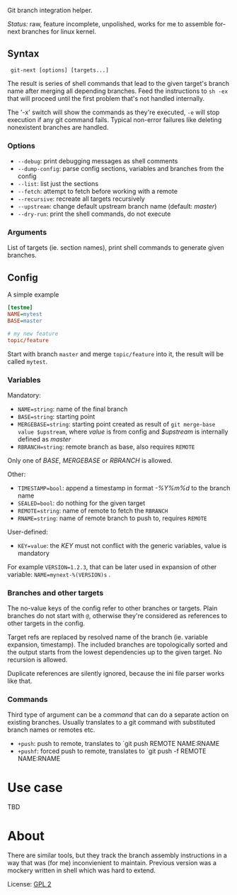 Git branch integration helper.

*Status:* raw, feature incomplete, unpolished, works for me to
assemble for-next branches for linux kernel.

## Syntax

```shell
 git-next [options] [targets...]
```

The result is series of shell commands that lead to the given target's branch
name after merging all depending branches. Feed the instructions to `sh -ex`
that will proceed until the first problem that's not handled internally.

The '-x' switch will show the commands as they're executed, `-e` will stop
execution if any git command fails. Typical non-error failures like deleting
nonexistent branches are handled.

### Options

* `--debug`: print debugging messages as shell comments
* `--dump-config`: parse config sections, variables and branches from the config
* `--list`: list just the sections
* `--fetch`: attempt to fetch before working with a remote
* `--recursive`: recreate all targets recursively
* `--upstream`: change default upstream branch name (default: *master*)
* `--dry-run`: print the shell commands, do not execute

### Arguments

List of targets (ie. section names), print shell commands to generate given
branches.

## Config

A simple example

```ini
[testme]
NAME=mytest
BASE=master

# my new feature
topic/feature
```

Start with branch `master` and merge `topic/feature` into it, the result will
be called `mytest`.

### Variables

Mandatory:

* `NAME=string`: name of the final branch
* `BASE=string`: starting point
* `MERGEBASE=string`: starting point created as result of `git
  merge-base value $upstream`, where *value* is from config and *$upstream* is
  internally defined as *master*
* `RBRANCH=string`: remote branch as base, also requires `REMOTE`

Only one of *BASE*, *MERGEBASE* or *RBRANCH* is allowed.

Other:

* `TIMESTAMP=bool`: append a timestamp in format *-%Y%m%d* to the branch name
* `SEALED=bool`: do nothing for the given target
* `REMOTE=string`: name of remote to fetch the `RBRANCH`
* `RNAME=string`: name of remote branch to push to, requires `REMOTE`

User-defined:

* `KEY=value`: the *KEY* must not conflict with the generic variables, value is mandatory

For example `VERSION=1.2.3`, that can be later used in expansion of other
variable: `NAME=mynext-%(VERSION)s` .

### Branches and other targets

The no-value keys of the config refer to other branches or targets. Plain
branches do not start with `@`, otherwise they're considered as references to
other targets in the config.

Target refs are replaced by resolved name of the branch (ie. variable
expansion, timestamp). The included branches are topologically sorted and the
output starts from the lowest dependencies up to the given target. No recursion
is allowed.

Duplicate references are silently ignored, because the ini file parser works
like that.

### Commands

Third type of argument can be a *command* that can do a separate action on
existing branches. Usually translates to a git command with substituted branch
names or remotes etc.

* `+push`: push to remote, translates to `git push REMOTE NAME:RNAME
* `+pushf`: forced push to remote, translates to `git push -f REMOTE NAME:RNAME

# Use case

TBD

# About

There are similar tools, but they track the branch assembly instructions in a
way that was (for me) inconvienient to maintain. Previous version was a mockery
written in shell which was hard to extend.

License: [GPL 2](https://www.gnu.org/licenses/gpl-2.0.html)
